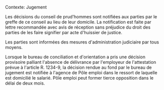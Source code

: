 Contexte: Jugement

Les décisions du conseil de prud'hommes sont notifiées aux parties par le greffe de ce conseil au lieu de leur domicile. La notification est faite par lettre recommandée avec avis de réception sans préjudice du droit des parties de les faire signifier par acte d'huissier de justice.

Les parties sont informées des mesures d'administration judiciaire par tous moyens.

Lorsque le bureau de conciliation et d'orientation a pris une décision provisoire palliant l'absence de délivrance par l'employeur de l'attestation prévue à l'article R. 1234-9, la décision rendue au fond par le bureau de jugement est notifiée à l'agence de Pôle emploi dans le ressort de laquelle est domicilié le salarié. Pôle emploi peut former tierce opposition dans le délai de deux mois.